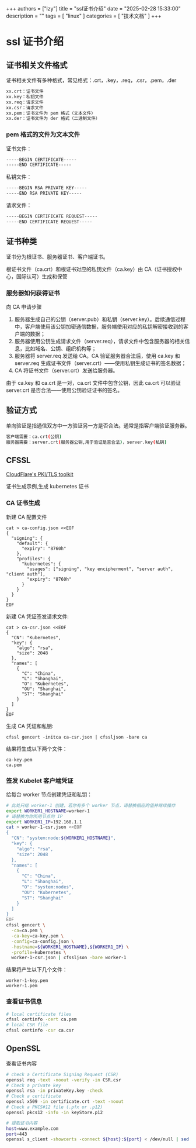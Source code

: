 +++
authors = ["lzy"]
title = "ssl证书介绍"
date = "2025-02-28 15:33:00"
description = ""
tags = [
    "linux"
]
categories = [
    "技术文档"
]
+++

# ssl 证书介绍

## 证书相关文件格式

证书相关文件有多种格式，常见格式：.crt，.key，.req，.csr，.pem，.der

```bash
xx.crt：证书文件
xx.key：私钥文件
xx.req：请求文件
xx.csr：请求文件
xx.pem：证书文件为 pem 格式（文本文件）
xx.der：证书文件为 der 格式（二进制文件）
```

### pem 格式的文件为文本文件

证书文件：

```bash
-----BEGIN CERTIFICATE-----
-----END CERTIFICATE-----
```

私钥文件：

```bash
-----BEGIN RSA PRIVATE KEY-----
-----END RSA PRIVATE KEY-----
```

请求文件：

```bash
-----BEGIN CERTIFICATE REQUEST-----
-----END CERTIFICATE REQUEST-----
```

## 证书种类

证书分为根证书、服务器证书、客户端证书。

根证书文件（ca.crt）和根证书对应的私钥文件（ca.key）由 CA（证书授权中心，国际认可）生成和保管

### 服务器如何获得证书

向 CA 申请步骤

1. 服务器生成自己的公钥（server.pub）和私钥（server.key）。后续通信过程中，客户端使用该公钥加密通信数据，服务端使用对应的私钥解密接收到的客户端的数据；
2. 服务器使用公钥生成请求文件（server.req），请求文件中包含服务器的相关信息，比如域名、公钥、组织机构等；
3. 服务器将 server.req 发送给 CA。CA 验证服务器合法后，使用 ca.key 和 server.req 生成证书文件（server.crt）——使用私钥生成证书的签名数据；
4. CA 将证书文件（server.crt）发送给服务器。

由于 ca.key 和 ca.crt 是一对，ca.crt 文件中包含公钥，因此 ca.crt 可以验证 server.crt 是否合法——使用公钥验证证书的签名。

## 验证方式

单向验证是指通信双方中一方验证另一方是否合法。通常是指客户端验证服务器。

```bash
客户端需要：ca.crt(公钥)
服务器需要：server.crt(服务器公钥,用于验证是否合法)，server.key(私钥)
```

## CFSSL

[CloudFlare's PKI/TLS toolkit](https://github.com/cloudflare/cfssl)

证书生成示例,生成 kubernetes 证书

### CA 证书生成

新建 CA 配置文件

```shell
cat > ca-config.json <<EOF
{
  "signing": {
    "default": {
      "expiry": "8760h"
    },
    "profiles": {
      "kubernetes": {
        "usages": ["signing", "key encipherment", "server auth", "client auth"],
        "expiry": "8760h"
      }
    }
  }
}
EOF
```

新建 CA 凭证签发请求文件:

```shell
cat > ca-csr.json <<EOF
{
  "CN": "Kubernetes",
  "key": {
    "algo": "rsa",
    "size": 2048
  },
  "names": [
    {
      "C": "China",
      "L": "Shanghai",
      "O": "Kubernetes",
      "OU": "Shanghai",
      "ST": "Shanghai"
    }
  ]
}
EOF
```

生成 CA 凭证和私钥:

```shell
cfssl gencert -initca ca-csr.json | cfssljson -bare ca
```

结果将生成以下两个文件：

```
ca-key.pem
ca.pem
```

### 签发 Kubelet 客户端凭证

给每台 worker 节点创建凭证和私钥：

```bash
# 此处只给 worker-1 创建，若你有多个 worker 节点，请替换相应的值并继续操作
export WORKER1_HOSTNAME=worker-1
# 请替换为你所用节点的 IP
export WORKER1_IP=192.168.1.1
cat > worker-1-csr.json <<EOF
{
  "CN": "system:node:${WORKER1_HOSTNAME}",
  "key": {
    "algo": "rsa",
    "size": 2048
  },
  "names": [
    {
      "C": "China",
      "L": "Shanghai",
      "O": "system:nodes",
      "OU": "Kubernetes",
      "ST": "Shanghai"
    }
  ]
}
EOF
cfssl gencert \
  -ca=ca.pem \
  -ca-key=ca-key.pem \
  -config=ca-config.json \
  -hostname=${WORKER1_HOSTNAME},${WORKER1_IP} \
  -profile=kubernetes \
  worker-1-csr.json | cfssljson -bare worker-1
```

结果将产生以下几个文件：

```
worker-1-key.pem
worker-1.pem
```

### 查看证书信息

```bash
# local certificate files
cfssl certinfo -cert ca.pem
# local CSR file
cfssl certinfo -csr ca.csr
```

## OpenSSL

查看证书内容

```bash
# check a Certificate Signing Request (CSR)
openssl req -text -noout -verify -in CSR.csr
# Check a private key
openssl rsa -in privateKey.key -check
# Check a certificate
openssl x509 -in certificate.crt -text -noout
# Check a PKCS#12 file (.pfx or .p12)
openssl pkcs12 -info -in keyStore.p12

# 提取证书内容
host=www.example.com
port=443
openssl s_client -showcerts -connect ${host}:${port} < /dev/null | sed -ne '/-BEGIN CERTIFICATE-/,/-END CERTIFICATE-/p'
```
